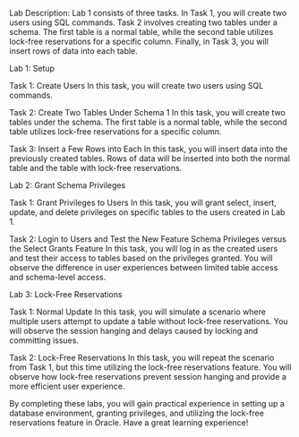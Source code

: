 

Lab Description:
Lab 1 consists of three tasks. In Task 1, you will create two users using SQL commands. Task 2 involves creating two tables under a schema. The first table is a normal table, while the second table utilizes lock-free reservations for a specific column. Finally, in Task 3, you will insert rows of data into each table.

Lab 1: Setup

Task 1: Create Users
In this task, you will create two users using SQL commands.

Task 2: Create Two Tables Under Schema 1
In this task, you will create two tables under the schema. The first table is a normal table, while the second table utilizes lock-free reservations for a specific column.

Task 3: Insert a Few Rows into Each
In this task, you will insert data into the previously created tables. Rows of data will be inserted into both the normal table and the table with lock-free reservations.

Lab 2: Grant Schema Privileges

Task 1: Grant Privileges to Users
In this task, you will grant select, insert, update, and delete privileges on specific tables to the users created in Lab 1.

Task 2: Login to Users and Test the New Feature Schema Privileges versus the Select Grants Feature
In this task, you will log in as the created users and test their access to tables based on the privileges granted. You will observe the difference in user experiences between limited table access and schema-level access.

Lab 3: Lock-Free Reservations

Task 1: Normal Update
In this task, you will simulate a scenario where multiple users attempt to update a table without lock-free reservations. You will observe the session hanging and delays caused by locking and committing issues.

Task 2: Lock-Free Reservations
In this task, you will repeat the scenario from Task 1, but this time utilizing the lock-free reservations feature. You will observe how lock-free reservations prevent session hanging and provide a more efficient user experience.

By completing these labs, you will gain practical experience in setting up a database environment, granting privileges, and utilizing the lock-free reservations feature in Oracle. Have a great learning experience!
